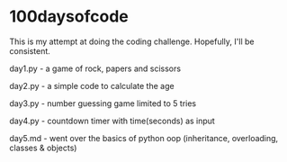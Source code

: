 # 100daysofcode
This is my attempt at doing the coding challenge. Hopefully, I'll be consistent.

day1.py - a game of rock, papers and scissors 

day2.py - a simple code to calculate the age

day3.py - number guessing game limited to 5 tries

day4.py - countdown timer with time(seconds) as input

day5.md - went over the basics of python oop (inheritance, overloading, classes & objects)